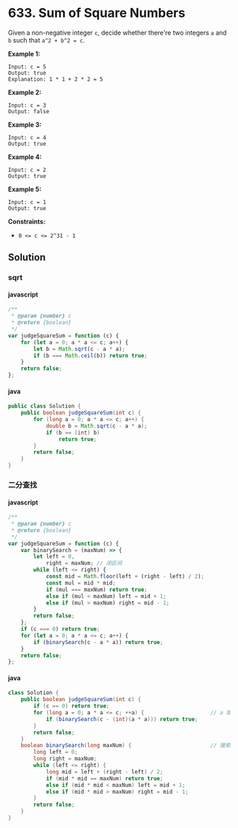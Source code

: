 # 633. Sum of Square Numbers

Given a non-negative integer `c`, decide whether there're two integers `a` and `b` such that `a^2 + b^2 = c`.

**Example 1:**

```text
Input: c = 5
Output: true
Explanation: 1 * 1 + 2 * 2 = 5
```

**Example 2:**

```text
Input: c = 3
Output: false
```

**Example 3:**

```text
Input: c = 4
Output: true
```

**Example 4:**

```text
Input: c = 2
Output: true
```

**Example 5:**

```text
Input: c = 1
Output: true
```

**Constraints:**

-   `0 <= c <= 2^31 - 1`

## Solution

### sqrt

#### javascript

```javascript
/**
 * @param {number} c
 * @return {boolean}
 */
var judgeSquareSum = function (c) {
    for (let a = 0; a * a <= c; a++) {
        let b = Math.sqrt(c - a * a);
        if (b === Math.ceil(b)) return true;
    }
    return false;
};
```

#### java

```java
public class Solution {
    public boolean judgeSquareSum(int c) {
        for (long a = 0; a * a <= c; a++) {
            double b = Math.sqrt(c - a * a);
            if (b == (int) b)
                return true;
        }
        return false;
    }
}
```

### 二分查找

#### javascript

```javascript
/**
 * @param {number} c
 * @return {boolean}
 */
var judgeSquareSum = function (c) {
    var binarySearch = (maxNum) => {
        let left = 0,
            right = maxNum; // 闭区间
        while (left <= right) {
            const mid = Math.floor(left + (right - left) / 2);
            const mul = mid * mid;
            if (mul === maxNum) return true;
            else if (mul < maxNum) left = mid + 1;
            else if (mul > maxNum) right = mid - 1;
        }
        return false;
    };
    if (c === 0) return true;
    for (let a = 0; a * a <= c; a++) {
        if (binarySearch(c - a * a)) return true;
    }
    return false;
};
```

#### java

```java
class Solution {
    public boolean judgeSquareSum(int c) {
        if (c == 0) return true;
        for (long a = 0; a * a <= c; ++a) {						// a 如果用 int 会溢出，如 a = ceil(sqrt(c)) 时
            if (binarySearch(c - (int)(a * a))) return true;
        }
        return false;
    }
    boolean binarySearch(long maxNum) {							// 搜索范围[0, c - a^2]
        long left = 0;
        long right = maxNum;
        while (left <= right) {
            long mid = left + (right - left) / 2;
            if (mid * mid == maxNum) return true;
            else if (mid * mid < maxNum) left = mid + 1;
            else if (mid * mid > maxNum) right = mid - 1;
        }
        return false;
    }
}
```
